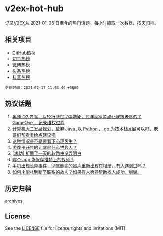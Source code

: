 # v2ex-hot-hub

 记录[V2EX](https://www.v2ex.com/)从 2021-01-06 日至今的热门话题。每小时抓取一次数据，按天[归档](archives)。
 
 ## 相关项目

- [GitHub热榜](https://github.com/lonnyzhang423/github-hot-hub)
- [知乎热榜](https://github.com/lonnyzhang423/zhihu-hot-hub)
- [微博热榜](https://github.com/lonnyzhang423/weibo-hot-hub)
- [头条热榜](https://github.com/lonnyzhang423/toutiao-hot-hub)
- [抖音热榜](https://github.com/lonnyzhang423/douyin-hot-hub)


 `更新时间：2021-02-17 11:03:46 +0800`

## 热议话题

1. [奥迪 Q3 四驱，后轮行驶过程中抱死，过年回家差点让我跟老婆孩子 GameOver，记录维权过程](https://www.v2ex.com/t/753572)
1. [计算机大二发展规划，放弃 Java ,以 Python ， go 为技术栈发展可以吗，老哥们帮看看给点建议呗](https://www.v2ex.com/t/753564)
1. [这种情况是不是要看下心理医生？](https://www.v2ex.com/t/753575)
1. [游戏里开挂的到底是什么样的人？](https://www.v2ex.com/t/753625)
1. [[求助] 折腾了一天的软路由没弄明白](https://www.v2ex.com/t/753594)
1. [哪个 app 能保存推特上的视频？](https://www.v2ex.com/t/753518)
1. [手机出现诡异事件，彻底删除的照片重新出现在相册，有人遇到过吗？](https://www.v2ex.com/t/753549)
1. [如何才能找到断了联系的故人？如果有人愿意帮助找人成功，酬谢。](https://www.v2ex.com/t/753624)

## 历史归档

[archives](archives)

## License

See the [LICENSE](LICENSE) file for license rights and limitations (MIT).
